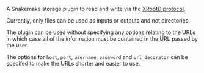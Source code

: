 A Snakemake storage plugin to read and write via the [XRootD protocol](https://xrootd.slac.stanford.edu/).

Currently, only files can be used as inputs or outputs and not directories.

The plugin can be used without specifying any options relating to the URLs in which case all of the information must be contained in the URL passed by the user.

The options for `host`, `port`, `username`, `password` and `url_decorator` can be specifed to make the URLs shorter and easier to use.
